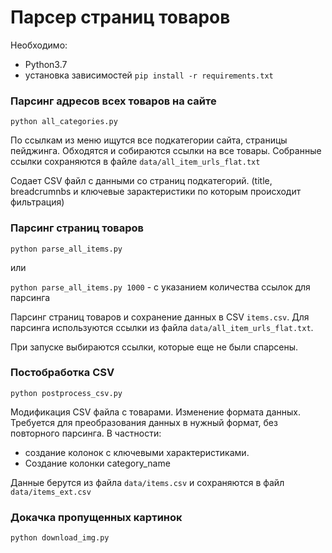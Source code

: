 # Парсер страниц товаров

Необходимо: 
- Python3.7
- установка зависимостей ```pip install -r requirements.txt```

### Парсинг адресов всех товаров на сайте
```python all_categories.py```

По ссылкам из меню ищутся все подкатегории сайта, страницы пейджинга. Обходятся и собираются ссылки на все товары.
Собранные ссылки сохраняются в файле `data/all_item_urls_flat.txt`

Содает CSV файл с данными со страниц подкатегорий.
(title, breadcrumnbs и ключевые зарактеристики по которым происходит фильтрация)


### Парсинг страниц товаров
```python parse_all_items.py```

или

```python parse_all_items.py 1000``` - с указанием количества ссылок для парсинга

Парсинг страниц товаров и сохранение данных в CSV `items.csv`.
Для парсинга используются ссылки из файла `data/all_item_urls_flat.txt`.

При запуске выбираются ссылки, которые еще не были спарсены.


### Постобработка CSV
```python postprocess_csv.py```

Модификация CSV файла с товарами. Изменение формата данных. Требуется для преобразования данных 
в нужный формат, без повторного парсинга.
В частности:
- создание колонок с ключевыми характеристиками.
- Создание колонки category_name

Данные берутся из файла `data/items.csv` и сохраняются в файл `data/items_ext.csv` 


### Докачка пропущенных картинок
```python download_img.py```
